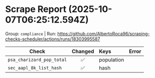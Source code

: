 # Scrape Report (2025-10-07T06:25:12.594Z)

Group: `compliance`  |  Run: https://github.com/AlbertoRoca96/scraping-checks-scheduler/actions/runs/18303995587

| Check | Changed | Keys | Error |
|---|:---:|:--|:--|
| `psa_charizard_pop_total` | ✅ | population |  |
| `sec_aapl_8k_list_hash` | ✅ | hash |  |
